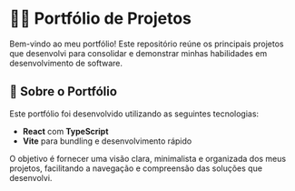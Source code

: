 
# 🧑‍💻 Portfólio de Projetos

Bem-vindo ao meu portfólio! Este repositório reúne os principais projetos que desenvolvi para consolidar e demonstrar minhas habilidades em desenvolvimento de software.

## 📌 Sobre o Portfólio

Este portfólio foi desenvolvido utilizando as seguintes tecnologias:

- **React** com **TypeScript**
- **Vite** para bundling e desenvolvimento rápido

O objetivo é fornecer uma visão clara, minimalista e organizada dos meus projetos, facilitando a navegação e compreensão das soluções que desenvolvi.
